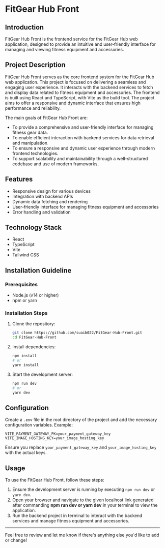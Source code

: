 # FitGear Hub Front

## Introduction

FitGear Hub Front is the frontend service for the FitGear Hub web application, designed to provide an intuitive and user-friendly interface for managing and viewing fitness equipment and accessories.

## Project Description

FitGear Hub Front serves as the core frontend system for the FitGear Hub web application. This project is focused on delivering a seamless and engaging user experience. It interacts with the backend services to fetch and display data related to fitness equipment and accessories. The frontend is built using React and TypeScript, with Vite as the build tool. The project aims to offer a responsive and dynamic interface that ensures high performance and reliability.

The main goals of FitGear Hub Front are:

- To provide a comprehensive and user-friendly interface for managing fitness gear data.
- To enable efficient interaction with backend services for data retrieval and manipulation.
- To ensure a responsive and dynamic user experience through modern frontend technologies.
- To support scalability and maintainability through a well-structured codebase and use of modern frameworks.

## Features

- Responsive design for various devices
- Integration with backend APIs
- Dynamic data fetching and rendering
- User-friendly interface for managing fitness equipment and accessories
- Error handling and validation

## Technology Stack

- React
- TypeScript
- Vite
- Tailwind CSS

## Installation Guideline

### Prerequisites

- Node.js (v14 or higher)
- npm or yarn

### Installation Steps

1. Clone the repository:

   ```bash
   git clone https://github.com/suaib022/FitGear-Hub-Front.git
   cd FitGear-Hub-Front
   ```

2. Install dependencies:

   ```bash
   npm install
   # or
   yarn install
   ```

3. Start the development server:
   ```bash
   npm run dev
   # or
   yarn dev
   ```

## Configuration

Create a `.env` file in the root directory of the project and add the necessary configuration variables. Example:

```env
VITE_PAYMENT_GATEWAY_PK=your_payment_gateway_key
VITE_IMAGE_HOSTING_KEY=your_image_hosting_key
```

Ensure you replace `your_payment_gateway_key` and `your_image_hosting_key` with the actual keys.

## Usage

To use the FitGear Hub Front, follow these steps:

1. Ensure the development server is running by executing `npm run dev` or `yarn dev`.
2. Open your browser and navigate to the given localhost link generated after commanding **npm run dev or yarn dev** in your terminal to view the application.
3. Run the backend project in terminal to interact with the backend services and manage fitness equipment and accessories.

---

Feel free to review and let me know if there's anything else you'd like to add or change!

